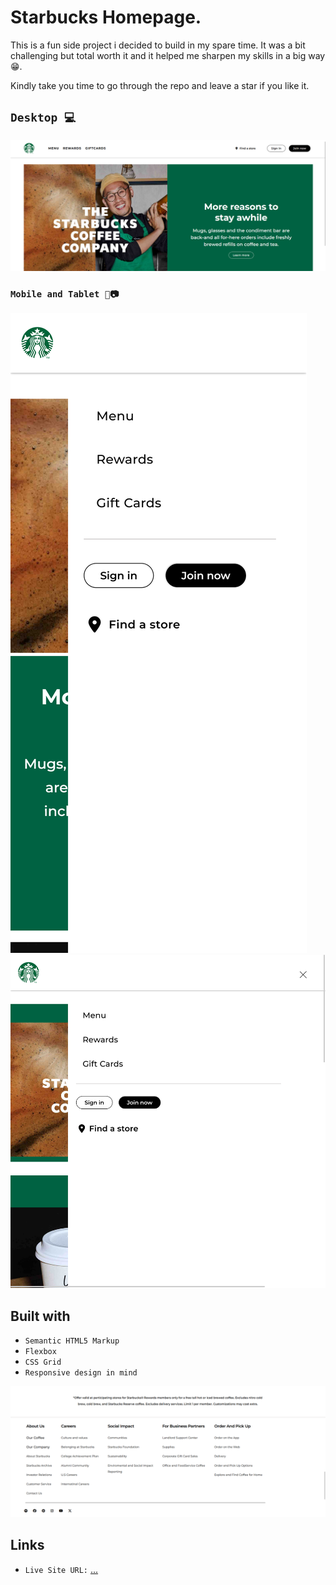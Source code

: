 # Starbucks Homepage.

This is a fun side project i decided to build in my spare time. It was a bit challenging but total worth it and it helped me sharpen my skills in a big way😁.

Kindly take you time to go through the repo and leave a star if you like it.

## `Desktop ‍💻`

![](./CoffeeTech/Desktop-Showcase.png)

### `Mobile and Tablet 📱📷`
![](./CoffeeTech/mobile-menu(3).png)
![](./CoffeeTech/tablet-menu.png)

## Built with

- `Semantic HTML5 Markup`
- `Flexbox`
- `CSS Grid`
- `Responsive design in mind`

 ![](./CoffeeTech/Screenshot%202025-05-03%20122753.png)

## Links

- `Live Site URL:` [...](https://comingsoon.com)